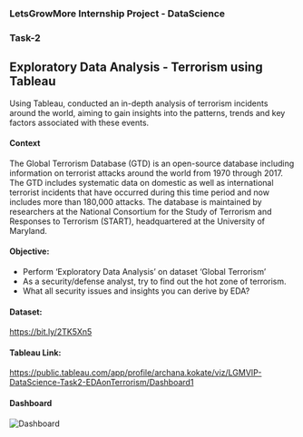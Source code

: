 ### LetsGrowMore Internship Project - DataScience
### Task-2
## Exploratory Data Analysis - Terrorism using Tableau

Using Tableau, conducted an in-depth analysis of terrorism incidents around the world, aiming to gain insights into the patterns, trends and key factors associated with these events.

#### Context
The Global Terrorism Database (GTD) is an open-source database including information on terrorist attacks around the world from 1970 through 2017. The GTD includes systematic data on domestic as well as international terrorist incidents that have occurred during this time period and now includes more than 180,000 attacks. The database is maintained by researchers at the National Consortium for the Study of Terrorism and Responses to Terrorism (START), headquartered at the University of Maryland.

#### Objective:
- Perform ‘Exploratory Data Analysis’ on dataset ‘Global Terrorism’
- As a security/defense analyst, try to find out the hot zone of terrorism.
- What all security issues and insights you can derive by EDA?

#### Dataset: 
https://bit.ly/2TK5Xn5

#### Tableau Link:
https://public.tableau.com/app/profile/archana.kokate/viz/LGMVIP-DataScience-Task2-EDAonTerrorism/Dashboard1

#### Dashboard


![Dashboard](https://github.com/Archanakokate/Exploratory_Data_Analysis-Terrorism-using-Tableau/assets/115995897/5d871433-0af5-4be2-a303-1e3f7efd1820)
